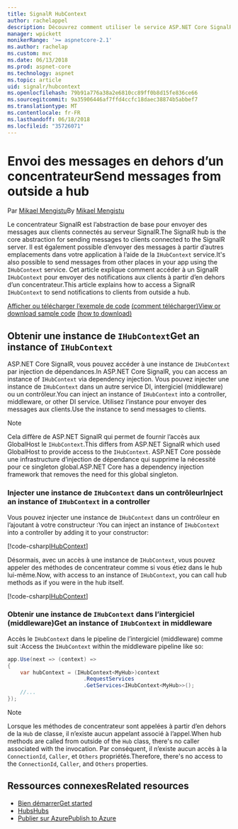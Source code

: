 ```yaml
---
title: SignalR HubContext
author: rachelappel
description: Découvrez comment utiliser le service ASP.NET Core SignalR HubContext pour envoyer des notifications aux clients à partir d’en dehors d’un concentrateur.
manager: wpickett
monikerRange: '>= aspnetcore-2.1'
ms.author: rachelap
ms.custom: mvc
ms.date: 06/13/2018
ms.prod: aspnet-core
ms.technology: aspnet
ms.topic: article
uid: signalr/hubcontext
ms.openlocfilehash: 79b91a776a38a2e6810cc89ff0b8d15fe836ce66
ms.sourcegitcommit: 9a35906446af7ffd4ccfc18daec38874b5abbef7
ms.translationtype: MT
ms.contentlocale: fr-FR
ms.lasthandoff: 06/18/2018
ms.locfileid: "35726071"
---
```

# <a name="send-messages-from-outside-a-hub"></a><span data-ttu-id="3ef89-103">Envoi des messages en dehors d’un concentrateur</span><span class="sxs-lookup"><span data-stu-id="3ef89-103">Send messages from outside a hub</span></span>

<span data-ttu-id="3ef89-104">Par [Mikael Mengistu](https://twitter.com/MikaelM_12)</span><span class="sxs-lookup"><span data-stu-id="3ef89-104">By [Mikael Mengistu](https://twitter.com/MikaelM_12)</span></span>

<span data-ttu-id="3ef89-105">Le concentrateur SignalR est l’abstraction de base pour envoyer des messages aux clients connectés au serveur SignalR.</span><span class="sxs-lookup"><span data-stu-id="3ef89-105">The SignalR hub is the core abstraction for sending messages to clients connected to the SignalR server.</span></span> <span data-ttu-id="3ef89-106">Il est également possible d’envoyer des messages à partir d’autres emplacements dans votre application à l’aide de la `IHubContext` service.</span><span class="sxs-lookup"><span data-stu-id="3ef89-106">It's also possible to send messages from other places in your app using the `IHubContext` service.</span></span> <span data-ttu-id="3ef89-107">Cet article explique comment accéder à un SignalR `IHubContext` pour envoyer des notifications aux clients à partir d’en dehors d’un concentrateur.</span><span class="sxs-lookup"><span data-stu-id="3ef89-107">This article explains how to access a SignalR `IHubContext` to send notifications to clients from outside a hub.</span></span>

<span data-ttu-id="3ef89-108">[Afficher ou télécharger l’exemple de code](https://github.com/aspnet/Docs/tree/master/aspnetcore/signalr/hubcontext/sample/) [(comment télécharger)](xref:tutorials/index#how-to-download-a-sample)</span><span class="sxs-lookup"><span data-stu-id="3ef89-108">[View or download sample code](https://github.com/aspnet/Docs/tree/master/aspnetcore/signalr/hubcontext/sample/) [(how to download)](xref:tutorials/index#how-to-download-a-sample)</span></span>

## <a name="get-an-instance-of-ihubcontext"></a><span data-ttu-id="3ef89-109">Obtenir une instance de `IHubContext`</span><span class="sxs-lookup"><span data-stu-id="3ef89-109">Get an instance of `IHubContext`</span></span>

<span data-ttu-id="3ef89-110">ASP.NET Core SignalR, vous pouvez accéder à une instance de `IHubContext` par injection de dépendances.</span><span class="sxs-lookup"><span data-stu-id="3ef89-110">In ASP.NET Core SignalR, you can access an instance of `IHubContext` via dependency injection.</span></span> <span data-ttu-id="3ef89-111">Vous pouvez injecter une instance de `IHubContext` dans un autre service DI, intergiciel (middleware) ou un contrôleur.</span><span class="sxs-lookup"><span data-stu-id="3ef89-111">You can inject an instance of `IHubContext` into a controller, middleware, or other DI service.</span></span> <span data-ttu-id="3ef89-112">Utilisez l’instance pour envoyer des messages aux clients.</span><span class="sxs-lookup"><span data-stu-id="3ef89-112">Use the instance to send messages to clients.</span></span>

> [!NOTE]
> <span data-ttu-id="3ef89-113">Cela diffère de ASP.NET SignalR qui permet de fournir l’accès aux GlobalHost le `IHubContext`.</span><span class="sxs-lookup"><span data-stu-id="3ef89-113">This differs from ASP.NET SignalR which used GlobalHost to provide access to the `IHubContext`.</span></span> <span data-ttu-id="3ef89-114">ASP.NET Core possède une infrastructure d’injection de dépendance qui supprime la nécessité pour ce singleton global.</span><span class="sxs-lookup"><span data-stu-id="3ef89-114">ASP.NET Core has a dependency injection framework that removes the need for this global singleton.</span></span>

### <a name="inject-an-instance-of-ihubcontext-in-a-controller"></a><span data-ttu-id="3ef89-115">Injecter une instance de `IHubContext` dans un contrôleur</span><span class="sxs-lookup"><span data-stu-id="3ef89-115">Inject an instance of `IHubContext` in a controller</span></span>

<span data-ttu-id="3ef89-116">Vous pouvez injecter une instance de `IHubContext` dans un contrôleur en l’ajoutant à votre constructeur :</span><span class="sxs-lookup"><span data-stu-id="3ef89-116">You can inject an instance of `IHubContext` into a controller by adding it to your constructor:</span></span>

[!code-csharp[IHubContext](hubcontext/sample/Controllers/HomeController.cs?range=12-19,57)]

<span data-ttu-id="3ef89-117">Désormais, avec un accès à une instance de `IHubContext`, vous pouvez appeler des méthodes de concentrateur comme si vous étiez dans le hub lui-même.</span><span class="sxs-lookup"><span data-stu-id="3ef89-117">Now, with access to an instance of `IHubContext`, you can call hub methods as if you were in the hub itself.</span></span>

[!code-csharp[IHubContext](hubcontext/sample/Controllers/HomeController.cs?range=21-25)]

### <a name="get-an-instance-of-ihubcontext-in-middleware"></a><span data-ttu-id="3ef89-118">Obtenir une instance de `IHubContext` dans l’intergiciel (middleware)</span><span class="sxs-lookup"><span data-stu-id="3ef89-118">Get an instance of `IHubContext` in middleware</span></span>

<span data-ttu-id="3ef89-119">Accès le `IHubContext` dans le pipeline de l’intergiciel (middleware) comme suit :</span><span class="sxs-lookup"><span data-stu-id="3ef89-119">Access the `IHubContext` within the middleware pipeline like so:</span></span>

```csharp
app.Use(next => (context) =>
{
    var hubContext = (IHubContext<MyHub>)context
                        .RequestServices
                        .GetServices<IHubContext<MyHub>>();
    //...
});
```

> [!NOTE]
> <span data-ttu-id="3ef89-120">Lorsque les méthodes de concentrateur sont appelées à partir d’en dehors de la `Hub` de classe, il n’existe aucun appelant associé à l’appel.</span><span class="sxs-lookup"><span data-stu-id="3ef89-120">When hub methods are called from outside of the `Hub` class, there's no caller associated with the invocation.</span></span> <span data-ttu-id="3ef89-121">Par conséquent, il n’existe aucun accès à la `ConnectionId`, `Caller`, et `Others` propriétés.</span><span class="sxs-lookup"><span data-stu-id="3ef89-121">Therefore, there's no access to the `ConnectionId`, `Caller`, and `Others` properties.</span></span>

## <a name="related-resources"></a><span data-ttu-id="3ef89-122">Ressources connexes</span><span class="sxs-lookup"><span data-stu-id="3ef89-122">Related resources</span></span>

* [<span data-ttu-id="3ef89-123">Bien démarrer</span><span class="sxs-lookup"><span data-stu-id="3ef89-123">Get started</span></span>](xref:signalr/get-started)
* [<span data-ttu-id="3ef89-124">Hubs</span><span class="sxs-lookup"><span data-stu-id="3ef89-124">Hubs</span></span>](xref:signalr/hubs)
* [<span data-ttu-id="3ef89-125">Publier sur Azure</span><span class="sxs-lookup"><span data-stu-id="3ef89-125">Publish to Azure</span></span>](xref:signalr/publish-to-azure-web-app)
